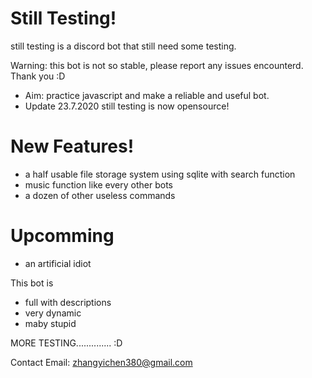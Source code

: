 # Still Testing!

still testing is a discord bot that still need some testing.

  Warning: this bot is not so stable, please report any issues encounterd. Thank you :D 
  
  - Aim: practice javascript and make a reliable and useful bot.
  - Update 23.7.2020 still testing is now opensource! 

# New Features!

  - a half usable file storage system using sqlite with search function
  - music function like every other bots 
  - a dozen of other useless commands 
  
# Upcomming

  - an artificial idiot

This bot is
  - full with descriptions 
  - very dynamic 
  - maby stupid 

 MORE TESTING..............  :D

Contact Email: zhangyichen380@gmail.com
